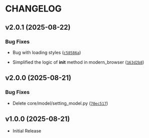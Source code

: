 # CHANGELOG

<!-- version list -->

## v2.0.1 (2025-08-22)

### Bug Fixes

- Bug with loading styles
  ([`c58586a`](https://github.com/Binobinos/Quilix/commit/c58586a756fc9b5df5b07c02416e3161b58292bf))

- Simplified the logic of __init__ method in modern_browser
  ([`163d2b8`](https://github.com/Binobinos/Quilix/commit/163d2b85ff2cfe93b617333ecb09e7e2706854ff))


## v2.0.0 (2025-08-21)

### Bug Fixes

- Delete core/model/setting_model.py
  ([`70ec517`](https://github.com/Binobinos/Quilix/commit/70ec51771fea4ace67368b5923ef2d26dfb1e0f6))


## v1.0.0 (2025-08-21)

- Initial Release
